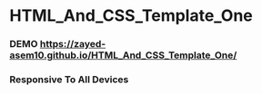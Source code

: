 # HTML_And_CSS_Template_One

### DEMO https://zayed-asem10.github.io/HTML_And_CSS_Template_One/

### Responsive To All Devices
